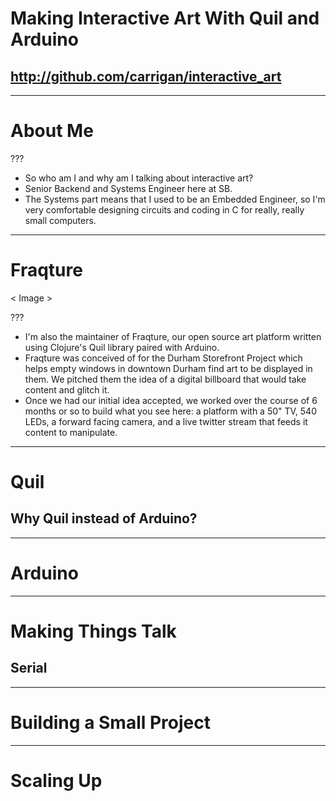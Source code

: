 
# Making Interactive Art With Quil and Arduino
## http://github.com/carrigan/interactive_art

---

# About Me

???

- So who am I and why am I talking about interactive art?
- Senior Backend and Systems Engineer here at SB.
- The Systems part means that I used to be an Embedded Engineer, so I'm very comfortable designing
  circuits and coding in C for really, really small computers.

---

# Fraqture

< Image >

???

- I'm also the maintainer of Fraqture, our open source art platform written using Clojure's Quil
  library paired with Arduino.
- Fraqture was conceived of for the Durham Storefront Project which helps empty windows in downtown
  Durham find art to be displayed in them. We pitched them the idea of a digital billboard that
  would take content and glitch it.
- Once we had our initial idea accepted, we worked over the course of 6 months or so to build what
  you see here: a platform with a 50" TV, 540 LEDs, a forward facing camera, and a live twitter
  stream that feeds it content to manipulate.

---

# Quil

## Why Quil instead of Arduino?

---

# Arduino

---

# Making Things Talk

## Serial

---

# Building a Small Project

---

# Scaling Up

